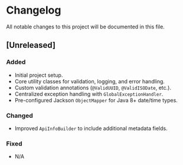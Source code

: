 # Changelog

All notable changes to this project will be documented in this file.

## [Unreleased]
### Added
- Initial project setup.
- Core utility classes for validation, logging, and error handling.
- Custom validation annotations (`@ValidUUID`, `@ValidISODate`, etc.).
- Centralized exception handling with `GlobalExceptionHandler`.
- Pre-configured Jackson `ObjectMapper` for Java 8+ date/time types.

### Changed
- Improved `ApiInfoBuilder` to include additional metadata fields.

### Fixed
- N/A

